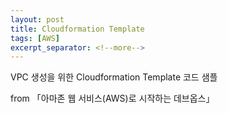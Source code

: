 ```yaml
---
layout: post
title: Cloudformation Template
tags: [AWS]
excerpt_separator: <!--more-->
---
```


VPC 생성을 위한 Cloudformation Template 코드 샘플

from 「아마존 웹 서비스(AWS)로 시작하는 데브옵스」